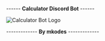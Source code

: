 ------ **Calculator Discord Bot** ------

![Calculator Bot Logo](https://i.ibb.co/KbRrtyQ/calculator-Logo256.png)

------------- **By mkodes** -------------

